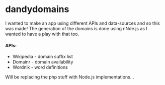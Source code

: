 # dandydomains

I wanted to make an app using different APIs and data-sources and so this was made!
The generation of the domains is done using nNde.js as I wanted to have a play with that too.

#### APIs:
+ Wikipedia - domain suffix list
+ Domainr - domain availability
+ Wordnik - word definitions

Will be replacing the php stuff with Node.js implementations...